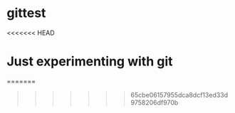 # gittest
<<<<<<< HEAD

# Just experimenting with git 
=======
>>>>>>> 65cbe06157955dca8dcf13ed33d9758206df970b
